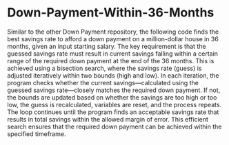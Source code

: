 # Down-Payment-Within-36-Months
Similar to the other Down Payment repository, the following code finds the best savings rate to afford a down payment on a million-dollar house in 36 months, given an input starting salary. The key requirement is that the guessed savings rate must result in current savings falling within a certain range of the required down payment at the end of the 36 months. This is achieved using a bisection search, where the savings rate (guess) is adjusted iteratively within two bounds (high and low). In each iteration, the program checks whether the current savings—calculated using the guessed savings rate—closely matches the required down payment. If not, the bounds are updated based on whether the savings are too high or too low, the guess is recalculated, variables are reset, and the process repeats. The loop continues until the program finds an acceptable savings rate that results in total savings within the allowed margin of error. This efficient search ensures that the required down payment can be achieved within the specified timeframe.
